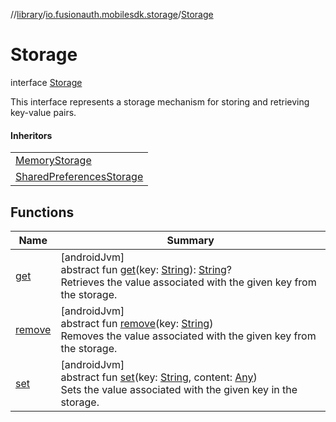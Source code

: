 //[library](../../../index.md)/[io.fusionauth.mobilesdk.storage](../index.md)/[Storage](index.md)

# Storage

interface [Storage](index.md)

This interface represents a storage mechanism for storing and retrieving key-value pairs.

#### Inheritors

| |
|---|
| [MemoryStorage](../-memory-storage/index.md) |
| [SharedPreferencesStorage](../-shared-preferences-storage/index.md) |

## Functions

| Name | Summary |
|---|---|
| [get](get.md) | [androidJvm]<br>abstract fun [get](get.md)(key: [String](https://kotlinlang.org/api/core/kotlin-stdlib/kotlin/-string/index.html)): [String](https://kotlinlang.org/api/core/kotlin-stdlib/kotlin/-string/index.html)?<br>Retrieves the value associated with the given key from the storage. |
| [remove](remove.md) | [androidJvm]<br>abstract fun [remove](remove.md)(key: [String](https://kotlinlang.org/api/core/kotlin-stdlib/kotlin/-string/index.html))<br>Removes the value associated with the given key from the storage. |
| [set](set.md) | [androidJvm]<br>abstract fun [set](set.md)(key: [String](https://kotlinlang.org/api/core/kotlin-stdlib/kotlin/-string/index.html), content: [Any](https://kotlinlang.org/api/core/kotlin-stdlib/kotlin/-any/index.html))<br>Sets the value associated with the given key in the storage. |